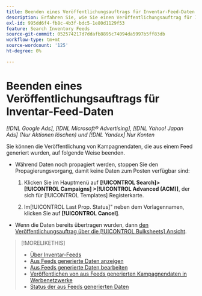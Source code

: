 ```yaml
---
title: Beenden eines Veröffentlichungsauftrags für Inventar-Feed-Daten
description: Erfahren Sie, wie Sie einen Veröffentlichungsauftrag für Inventar-Feed-Daten stoppen.
exl-id: 995dd6f4-fb8c-4b3f-bdc5-1e80d1129f53
feature: Search Inventory Feeds
source-git-commit: 052574217d7ddafb8895c74094da5997b5ff83db
workflow-type: tm+mt
source-wordcount: '125'
ht-degree: 0%

---
```


# Beenden eines Veröffentlichungsauftrags für Inventar-Feed-Daten

*[!DNL Google Ads], [!DNL Microsoft® Advertising], [!DNL Yahoo! Japan Ads] (Nur Aktionen löschen) und [!DNL Yandex] Nur Konten*

Sie können die Veröffentlichung von Kampagnendaten, die aus einem Feed generiert wurden, auf folgende Weise beenden.

* Während Daten noch propagiert werden, stoppen Sie den Propagierungsvorgang, damit keine Daten zum Posten verfügbar sind:

   1. Klicken Sie im Hauptmenü auf **[!UICONTROL Search]> [!UICONTROL Campaigns] >[!UICONTROL Advanced (ACM)]**, der sich für [!UICONTROL Templates] Registerkarte.

   1. Im[!UICONTROL Last Prop. Status]&quot; neben dem Vorlagennamen, klicken Sie auf **[!UICONTROL Cancel]**.

* Wenn die Daten bereits übertragen wurden, dann [den Veröffentlichungsauftrag über die [!UICONTROL Bulksheets] Ansicht](/help/search-social-commerce/campaign-management/bulksheets/bulksheet-stop-job.md).

>[!MORELIKETHIS]
>
>* [Über Inventar-Feeds](inventory-feeds-about.md)
>* [Aus Feeds generierte Daten anzeigen](propagated-data-view.md)
>* [Aus Feeds generierte Daten bearbeiten](propagated-data-edit.md)
>* [Veröffentlichen von aus Feeds generierten Kampagnendaten in Werbenetzwerke](propagated-data-post.md)
>* [Status der aus Feeds generierten Daten](propagated-data-status.md)
